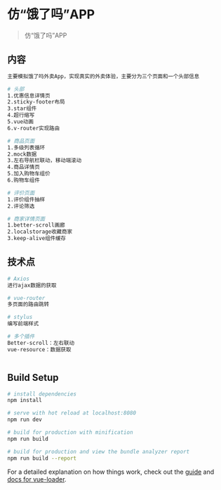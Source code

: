 # 仿“饿了吗”APP

> 仿“饿了吗”APP

## 内容

``` bash
主要模拟饿了吗外卖App，实现真实的外卖体验，主要分为三个页面和一个头部信息

# 头部
1.优惠信息详情页
2.sticky-footer布局
3.star组件
4.超行缩写
5.vue动画
6.v-router实现路由

# 商品页面
1.多级列表循环
2.mock数据
3.左右导航栏联动，移动端滚动
4.商品详情页
5.加入购物车组价
6.购物车组件

# 评价页面
1.评价组件抽样
2.评论筛选

# 商家详情页面
1.better-scroll画廊
2.localstorage收藏商家
3.keep-alive组件缓存
```

## 技术点

``` bash
# Axios
进行ajax数据的获取

# vue-router
多页面的路由跳转

# stylus
编写前端样式

# 多个插件
Better-scroll：左右联动
vue-resource：数据获取



```

## Build Setup

``` bash
# install dependencies
npm install

# serve with hot reload at localhost:8080
npm run dev

# build for production with minification
npm run build

# build for production and view the bundle analyzer report
npm run build --report
```

For a detailed explanation on how things work, check out the [guide](http://vuejs-templates.github.io/webpack/) and [docs for vue-loader](http://vuejs.github.io/vue-loader).
